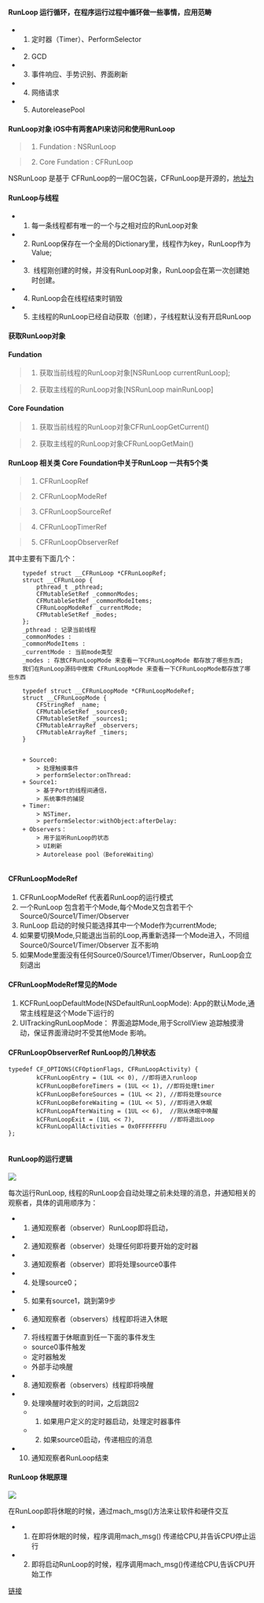 #### RunLoop 运行循环，在程序运行过程中循环做一些事情，__应用范畴__

 + 1. 定时器（Timer）、PerformSelector
 + 2. GCD
 + 3. 事件响应、手势识别、界面刷新
 + 4. 网络请求
 + 5. AutoreleasePool

 

 
#### RunLoop对象 iOS中有两套API来访问和使用RunLoop
 
 > 1. Fundation : NSRunLoop
 
 > 2. Core Fundation : CFRunLoop
 
 NSRunLoop 是基于 CFRunLoop的一层OC包装，CFRunLoop是开源的，[地址为](https://opensource.apple.com/tarballs/CF/)
 
#### RunLoop与线程

+ 1. 每一条线程都有唯一的一个与之相对应的RunLoop对象

+ 2. RunLoop保存在一个全局的Dictionary里，线程作为key，RunLoop作为Value;

+ 3.  线程刚创建的时候，并没有RunLoop对象，RunLoop会在第一次创建她时创建。

+ 4. RunLoop会在线程结束时销毁

+ 5. 主线程的RunLoop已经自动获取（创建），子线程默认没有开启RunLoop


#### 获取RunLoop对象

<h4> Fundation </h4>

> 1. 获取当前线程的RunLoop对象[NSRunLoop currentRunLoop];

> 2. 获取主线程的RunLoop对象[NSRunLoop mainRunLoop]
> 

<h4> Core Foundation </h4>

> 1. 获取当前线程的RunLoop对象CFRunLoopGetCurrent()

> 2. 获取主线程的RunLoop对象CFRunLoopGetMain()
> 


#### RunLoop 相关类 Core Foundation中关于RunLoop 一共有5个类

> 1. CFRunLoopRef

> 2. CFRunLoopModeRef
 
> 3. CFRunLoopSourceRef

> 4. CFRunLoopTimerRef

> 5. CFRunLoopObserverRef


其中主要有下面几个：

```
	typedef struct __CFRunLoop *CFRunLoopRef;
	struct __CFRunLoop {
		pthread_t _pthread;
		CFMutableSetRef _commonModes;
		CFMutableSetRef _commonModeItems;
		CFRunLoopModeRef _currentMode;
		CFMutableSetRef _modes;
	};
	_pthread : 记录当前线程
	_commonModes : 
	_commonModeItems : 
	_currentMode : 当前mode类型
	_modes : 存放CFRunLoopMode 来查看一下CFRunLoopMode 都存放了哪些东西;
	我们在RunLoop源码中搜索 CFRunLoopMode 来查看一下CFRunLoopMode都存放了哪些东西
	
	typedef struct __CFRunLoopMode *CFRunLoopModeRef;
	struct __CFRunLoopMode {
		CFStringRef _name;
		CFMutableSetRef _sources0;
		CFMutableSetRef _sources1;
		CFMutableArrayRef _observers;
		CFMutableArrayRef _timers;
	}
	
	
	+ Source0: 
		> 处理触摸事件
		> performSelector:onThread:
	+ Source1:
		> 基于Port的线程间通信，
		> 系统事件的捕捉
	+ Timer:
		> NSTimer，
		> performSelector:withObject:afterDelay:
	+ Observers： 
		> 用于监听RunLoop的状态
		> UI刷新
		> Autorelease pool（BeforeWaiting）
	
```


#### CFRunLoopModeRef

1. CFRunLoopModeRef 代表着RunLoop的运行模式
2. 一个RunLoop 包含若干个Mode,每个Mode又包含若干个 Source0/Source1/Timer/Observer
3. RunLoop 启动的时候只能选择其中一个Mode作为currentMode;
4. 如果要切换Mode,只能退出当前的Loop,再重新选择一个Mode进入，不同组 Source0/Source1/Timer/Observer 互不影响
5. 如果Mode里面没有任何Source0/Source1/Timer/Observer，RunLoop会立刻退出

#### CFRunLoopModeRef常见的Mode

1. KCFRunLoopDefaultMode(NSDefaultRunLoopMode): App的默认Mode,通常主线程是这个Mode下运行的
2. UITrackingRunLoopMode： 界面追踪Mode,用于ScrollView 追踪触摸滑动，保证界面滑动时不受其他Mode 影响。

#### CFRunLoopObserverRef RunLoop的几种状态

```
typedef CF_OPTIONS(CFOptionFlags, CFRunLoopActivity) {
		kCFRunLoopEntry = (1UL << 0), //即将进入runloop
		kCFRunLoopBeforeTimers = (1UL << 1), //即将处理timer
		kCFRunLoopBeforeSources = (1UL << 2), //即将处理source
		kCFRunLoopBeforeWaiting = (1UL << 5), //即将进入休眠
		kCFRunLoopAfterWaiting = (1UL << 6),  //刚从休眠中唤醒
		kCFRunLoopExit = (1UL << 7),          //即将退出Loop
		kCFRunLoopAllActivities = 0x0FFFFFFFU
};
	
```

#### RunLoop的运行逻辑

![](https://raw.githubusercontent.com/SunshineBrother/JHBlog/master/iOS%E7%9F%A5%E8%AF%86%E7%82%B9/images/RunLoop7.png)

每次运行RunLoop, 线程的RunLoop会自动处理之前未处理的消息，并通知相关的观察者，具体的调用顺序为：

+ 1. 通知观察者（observer）RunLoop即将启动，
+ 2. 通知观察者（observer）处理任何即将要开始的定时器
+ 3. 通知观察者（observer）即将处理source0事件
+ 4. 处理source0；
+ 5. 如果有source1，跳到第9步
+ 6. 通知观察者（observers）线程即将进入休眠
+ 7. 将线程置于休眠直到任一下面的事件发生
	+ source0事件触发
	+ 定时器触发
	+ 外部手动唤醒
+ 8. 通知观察者（observers）线程即将唤醒
+ 9. 处理唤醒时收到的时间，之后跳回2
	+ 1. 如果用户定义的定时器启动，处理定时器事件
	+ 2. 如果source0启动，传递相应的消息
+ 10. 通知观察者RunLoop结束


#### RunLoop 休眠原理

![](https://raw.githubusercontent.com/SunshineBrother/JHBlog/master/iOS%E7%9F%A5%E8%AF%86%E7%82%B9/images/RunLoop8.png)

在RunLoop即将休眠的时候，通过mach_msg()方法来让软件和硬件交互

+ 1. 在即将休眠的时候，程序调用mach_msg() 传递给CPU,并告诉CPU停止运行
+ 2. 即将启动RunLoop的时候，程序调用mach_msg()传递给CPU,告诉CPU开始工作



[链接](https://github.com/SunshineBrother/JHBlog/blob/master/iOS%E7%9F%A5%E8%AF%86%E7%82%B9/iOS%E5%BA%95%E5%B1%82/8%E3%80%81RunLoop.md)





